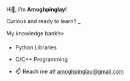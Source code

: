Hi👋, I’m **Amoghpinglay**!

Curious and ready to learn!! _

My knowledge bank!✏️
 - Python Libraries
 - C/C++ Programming
   

- 📫 Reach me at! amoghpinglay@gmail.com

<!---
Amoghpin06/Amoghpin06 is a ✨ special ✨ repository because its `README.md` (this file) appears on your GitHub profile.
You can click the Preview link to take a look at your changes.
--->
